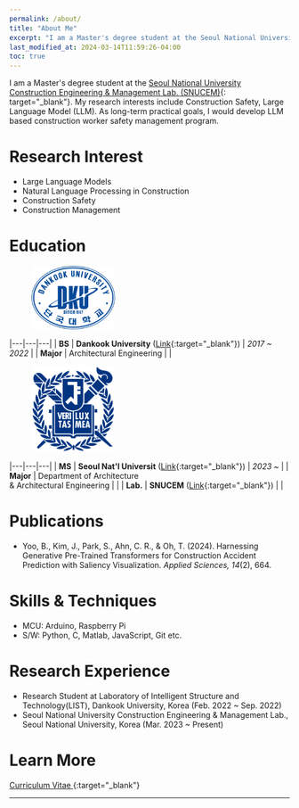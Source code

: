 ```yaml
---
permalink: /about/
title: "About Me"
excerpt: "I am a Master's degree student at the Seoul National University Construction Engineering & Management Lab. (SNUCEM)."
last_modified_at: 2024-03-14T11:59:26-04:00
toc: true
---
```


I am a Master's degree student at the [Seoul National University Construction Engineering & Management Lab. (SNUCEM)](https://cem.snu.ac.kr/){: target="_blank"}. 
My research interests include Construction Safety, Large Language Model (LLM). 
As long-term practical goals, I would develop LLM based construction worker safety management program. 

# Research Interest

- Large Language Models
- Natural Language Processing in Construction
- Construction Safety
- Construction Management

# Education

<figure style="width: 150px" class="align-left">
    <a href="https://www.dankook.ac.kr" target="_blank">
        <img src="/assets/images/DKU.svg" alt="Dankook Uni.">
    </a>
</figure> 


|---|---|---|
| **BS** | **Dankook University** ([Link](https://dankook.ac.kr){:target="_blank"}) | *2017 ~ 2022* |
| **Major** | Architectural Engineering | |

<figure style="width: 150px" class="align-left">
    <a href="https://www.snu.ac.kr" target="_blank">
        <img src="/assets/images/SNU.svg" alt="Seoul Nat'l Uni.">
    </a>
</figure> 

|---|---|---|
| **MS** | **Seoul Nat'l Universit** ([Link](https://snu.ac.kr){:target="_blank"}) | *2023 ~* |
| **Major** | Department of Architecture <br/>& Architectural Engineering | |
| **Lab.** | **SNUCEM** ([Link](https://cem.snu.ac.kr/){:target="_blank"}) | |

# Publications

- Yoo, B., Kim, J., Park, S., Ahn, C. R., & Oh, T. (2024). Harnessing Generative Pre-Trained Transformers for Construction Accident Prediction with Saliency Visualization. *Applied Sciences, 14*(2), 664.

# Skills & Techniques

- MCU: Arduino, Raspberry Pi
- S/W: Python, C, Matlab, JavaScript, Git etc.

# Research Experience

- Research Student at Laboratory of Intelligent Structure and Technology(LIST), Dankook University, Korea (Feb. 2022 ~ Sep. 2022)
- Seoul National University Construction Engineering & Management Lab., Seoul National University, Korea (Mar. 2023 ~ Present)

# Learn More

[Curriculum Vitae <i class="fa fa-arrow-up-right-from-square"></i>](https://docs.google.com/document/d/1xMlR_X3EoKSymeJDFh1Qj6kzUgDlIkfkVsgbSaHWRe0/edit?usp=sharing){:target="_blank"}

---
